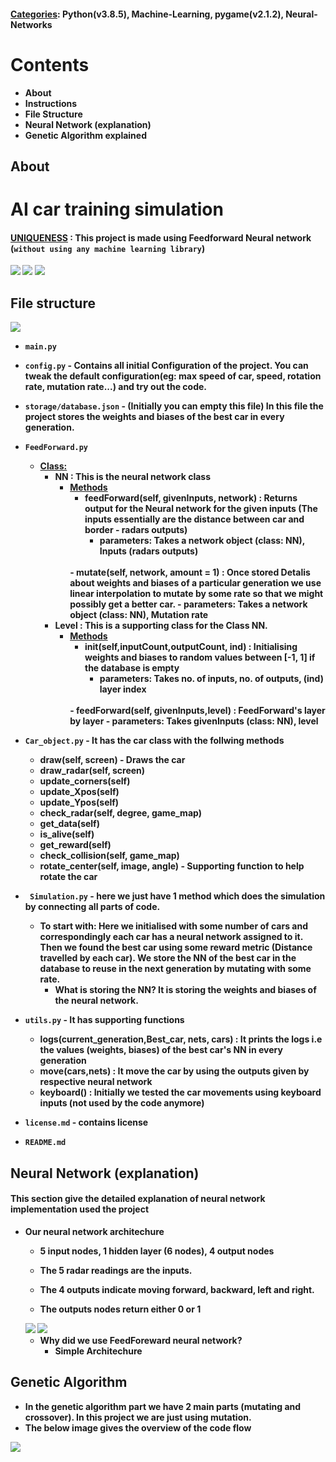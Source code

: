 

#### <u>Categories</u>: Python(v3.8.5), Machine-Learning, pygame(v2.1.2), Neural-Networks

# Contents
- <b>About<b>
- <b>Instructions<b>
- <b>File Structure<b>
- <b>Neural Network (explanation)<b>
- <b>Genetic Algorithm explained<b>


## About

# AI car training simulation
#### <u><b>UNIQUENESS</b></u> : This project is made using Feedforward Neural network (`without using any machine learning library`)

<img src="imgs/simulation.png">
<img src="imgs/simulation1.png">
<img src="imgs/Simulation2.png">


## File structure
<img src="imgs/Tree.png">

- `main.py`

- `config.py` - Contains all initial Configuration of the project. You can tweak the default configuration(eg: max speed of car, speed, rotation rate, mutation rate...) and try out the code.

- `storage/database.json` - (Initially you can empty this file) In this file the project stores the weights and biases of the best car in every generation. 

- `FeedForward.py` 
    - <u>Class:</u>
        - NN : This is the neural network class
            - <u>Methods</u>
                - feedForward(self, givenInputs, network) : Returns output for the Neural network for the given inputs (The inputs essentially are the distance between car and border - radars outputs)
                    - parameters: Takes a network object (class: NN), Inputs (radars outputs)
                <br>
                - mutate(self, network, amount = 1) : Once stored Detalis about weights and biases of a particular generation we use linear interpolation to mutate by some rate so that we might possibly get a better car.
                    - parameters: Takes a network object (class: NN), Mutation rate
        - Level : This is a supporting class for the Class NN.
            - <u>Methods</u>
                - __init__(self,inputCount,outputCount, ind) : Initialising weights and biases to random values between [-1, 1] if the database is empty
                    - parameters: Takes no. of inputs, no. of outputs, (ind) layer index
                <br>
                - feedForward(self, givenInputs,level) : FeedForward's layer by layer
                    - parameters: Takes givenInputs (class: NN), level

- `Car_object.py` - It has the car class with the follwing methods
    - draw(self, screen) - Draws the car 
    - draw_radar(self, screen)
    - update_corners(self)
    - update_Xpos(self)
    - update_Ypos(self)
    - check_radar(self, degree, game_map)
    - get_data(self)
    - is_alive(self)
    - get_reward(self)
    - check_collision(self, game_map)
    - rotate_center(self, image, angle) - Supporting function to help rotate the car

- ` Simulation.py` - here we just have 1 method which does the simulation by connecting all parts of code. 
    - To start with: Here we initialised with some number of cars and correspondingly each car has a neural network assigned to it. Then we found the best car using some reward metric (Distance travelled by each car). We store the NN of the best car in the database to reuse in the next generation by mutating with some rate. 
        - What is storing the NN? It is storing the weights and biases of the neural network.

- `utils.py` - It has supporting functions
    - logs(current_generation,Best_car,  nets, cars) : It prints the logs i.e the values (weights, biases) of the best car's NN in every generation
    - move(cars,nets) : It move the car by using the outputs given by respective neural network
    - keyboard() : Initially we tested the car movements using keyboard inputs (not used by the code anymore)

- `license.md` - contains license
- `README.md` 

## Neural Network (explanation) 

#### This section give the detailed explanation of neural network implementation used the project

- Our neural network architechure 
    - 5 input nodes, 1 hidden layer (6 nodes), 4 output nodes

    - The 5 radar readings are the inputs.
    
    - The 4 outputs indicate moving forward, backward, left and right.

    - The outputs nodes return either 0 or 1

    <img src='imgs/NNe1.png'>
    <img src='imgs/NNe2.png'>

    - Why did we use FeedForeward neural network?
        - Simple Architechure

## Genetic Algorithm

- In the genetic algorithm part we have 2 main parts (mutating and crossover). In this project we are just using mutation.
- The below image gives the overview of the code flow
<img src="imgs/GeneticAlgo.png">

    
